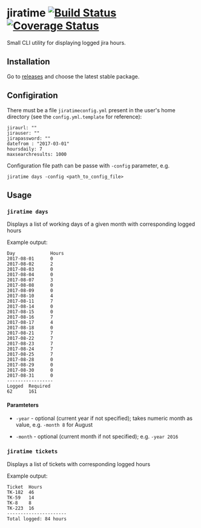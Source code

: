 # jiratime [![Build Status](https://travis-ci.org/baniol/jiratime.svg?branch=master)](https://travis-ci.org/baniol/jiratime) [![Coverage Status](https://coveralls.io/repos/github/baniol/jiratime/badge.svg?branch=master)](https://coveralls.io/github/baniol/jiratime?branch=master)

Small CLI utility for displaying logged jira hours.

## Installation

Go to [releases](https://github.com/baniol/jiratime/releases) and choose the latest stable package.

## Configiration

There must be a file `jiratimeconfig.yml` present in the user's home directory (see the `config.yml.template` for reference):

```
jiraurl: ""
jirauser: ""
jirapassword: ""
datefrom : "2017-03-01"
hoursdaily: 7
maxsearchresults: 1000
```

Configuration file path can be passe with `-config` parameter, e.g.
```
jiratime days -config <path_to_config_file>
```

## Usage

### `jiratime days`

Displays a list of working days of a given month with corresponding logged hours

Example output:

```
Day             Hours
2017-08-01      0
2017-08-02      2
2017-08-03      0
2017-08-04      0
2017-08-07      3
2017-08-08      0
2017-08-09      0
2017-08-10      4
2017-08-11      7
2017-08-14      0
2017-08-15      0
2017-08-16      7
2017-08-17      4
2017-08-18      0
2017-08-21      7
2017-08-22      7
2017-08-23      7
2017-08-24      7
2017-08-25      7
2017-08-28      0
2017-08-29      0
2017-08-30      0
2017-08-31      0
-----------------
Logged  Required
62      161
```

#### Paramteters

* `-year` - optional (current year if not specified); takes numeric month as value, e.g. `-month 8` for August

* `-month` - optional (current month if not specified); e.g. `-year 2016`

### `jiratime tickets`

Displays a list of tickets with corresponding logged hours

Example output:

```
Ticket  Hours
TK-182  46
TK-59   14
TK-8    8
TK-223  16
----------------------
Total logged: 84 hours
```
